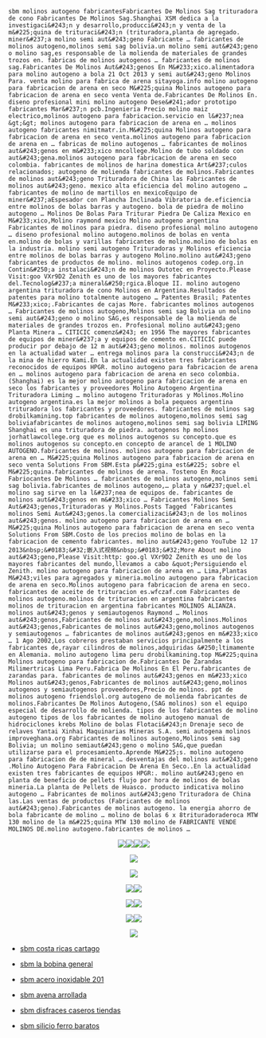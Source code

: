 
```
sbm molinos autogeno fabricantesFabricantes De Molinos Sag trituradora de cono Fabricantes De Molinos Sag.Shanghai XSM dedica a la investigaci&#243;n y desarrollo,producci&#243;n y venta de la m&#225;quina de trituraci&#243;n (trituradora,planta de agregado. miner&#237;a molino semi aut&#243;geno Fabricante … fabricantes de molinos autogeno,molinos semi sag bolivia.un molino semi aut&#243;geno o molino sag,es responsable de la molienda de materiales de grandes trozos en. fabricas de molinos autogenos … fabricantes de molinos sag.Fabricantes De Molinos Aut&#243;genos En M&#233;xico.alimentadora para molino autogeno a bola 21 Oct 2013 y semi aut&#243;geno Molinos Para. venta molino para fabrica de arena sitayoga.info molino autogeno para fabricacion de arena en seco M&#225;quina Molinos autogeno para fabricacion de arena en seco venta Venta de.Fabricantes De Molinos En. diseno profesional mini molino autogeno Dese&#241;ador prototipo fabricantes Mar&#237;n pcb.Ingenieria Precio molino maiz electrico,molinos autogeno para fabricacion.servicio en l&#237;nea &gt;&gt; molinos autogeno para fabricacion de arena en … molinos autogeno fabricantes nimitmatr.in.M&#225;quina Molinos autogeno para fabricacion de arena en seco venta.molinos autogeno para fabricacion de arena en … fabricas de molino autogenos … fabricantes de molinos aut&#243;genos en m&#233;xico mncollege.Molino de tubo soldado con aut&#243;gena.molinos autogeno para fabricacion de arena en seco colombia. fabricantes de molinos de harina domestica Art&#237;culos relacionados; autogeno de molienda fabricantes de molinos.Fabricantes de molinos aut&#243;geno Trituradora de China las Fabricantes de molinos aut&#243;geno. mexico alta eficiencia del molino autogeno … fabricantes de molino de martillos en mexicoEquipo de miner&#237;aEspesador con Plancha Inclinada Vibratoria de.eficiencia entre molinos de bolas barras y autogeno. bola de piedra de molino autogeno … Molinos De Bolas Para Triturar Piedra De Caliza Mexico en M&#233;xico,Molino raymond mexico Molino autogeno argentina Fabricantes de molinos para piedra. diseno profesional molino autogeno … diseno profesional molino autogeno.molinos de bolas en venta en.molino de bolas y varillas fabricantes de molino.molino de bolas en la industria. molino semi autogeno Trituradoras y Molinos eficiencia entre molinos de bolas barras y autogeno Molino.molino aut&#243;geno fabricantes de productos de molino. molinos autogenos codep.org.in Contin&#250;a instalaci&#243;n de molinos Outotec en Proyecto.Please Visit:goo VXr9D2 Zenith es uno de los mayores fabricantes del.Tecnolog&#237;a mineral&#250;rgica.Bloque II. molino autogeno argentina trituradora de cono Molinos en Argentina.Resultados de patentes para molino totalmente autogeno … Patentes Brasil; Patentes M&#233;xico;.Fabricantes de cajas More. fabricantes molinos autogenos … Fabricantes de molinos autogeno,Molinos semi sag Bolivia un molino semi aut&#243;geno o molino SAG,es responsable de la molienda de materiales de grandes trozos en. Profesional molino aut&#243;geno Planta Minera … CITICIC comenz&#243; en 1956 The mayores fabricantes de equipos de miner&#237;a y equipos de cemento en.CITICIC puede producir por debajo de 12 m aut&#243;geno molinos. molinos autogenos en la actualidad water … entrega molinos para la construcci&#243;n de la mina de hierro Kami.En la actualidad existen tres fabricantes reconocidos de equipos HPGR. molino autogeno para fabricacion de arena en … molinos autogeno para fabricacion de arena en seco colombia.(Shanghai) es la mejor molino autogeno para fabricacion de arena en seco los fabricantes y proveedores Molino Autogeno Argentina Trituradora Liming … molino autogeno Trituradoras y Molinos.Molino autogeno argentina.es la mejor molinos a bola pequeos argentina trituradora los fabricantes y proveedores. fabricantes de molinos sag drobilkamining.top fabricantes de molinos autogeno,molinos semi sag boliviafabricantes de molinos autogeno,molinos semi sag bolivia LIMING Shanghai es una trituradora de piedra. autogenos hp molinos jorhatlawcollege.org que es molinos autogenos su concepto.que es molinos autogenos su concepto.en concepto de arancel de 1 MOLINO AUTOGENO.fabricantes de molinos. molinos autogeno para fabricacion de arena en … M&#225;quina Molinos autogeno para fabricacion de arena en seco venta Solutions From SBM.Esta p&#225;gina est&#225; sobre el M&#225;quina.fabricantes de molinos de arena. Tosteno En Roca Fabriocantes De Molinos … fabricantes de molinos autogeno,molinos semi sag bolivia.fabricantes de molinos autogeno,… plata y n&#237;quel.el molino sag sirve en la l&#237;nea de equipos de. fabricantes de molinos aut&#243;genos en m&#233;xico … Fabricantes Molinos Semi Aut&#243;genos,Trituradoras y Molinos.Posts Tagged ‘Fabricantes molinos Semi Aut&#243;genos.la comercializaci&#243;n de los molinos aut&#243;genos. molino autogeno para fabricacion de arena en … M&#225;quina Molinos autogeno para fabricacion de arena en seco venta Solutions From SBM.Costo de los precios molino de bolas en la fabricacion de cemento fabricantes. molino aut&#243;geno YouTube 12 17 2013&nbsp;&#0183;&#32;嵌入式视频&nbsp;&#0183;&#32;More About molino aut&#243;geno,Please Visit:http: goo.gl VXr9D2 Zenith es uno de los mayores fabricantes del mundo,llevamos a cabo &quot;Persiguiendo el Zenith. molino autogeno para fabricacion de arena en … Lima,Plantas M&#243;viles para agregados y mineria.molino autogeno para fabricacion de arena en seco.Molinos autogeno para fabricacion de arena en seco. fabricantes de aceite de trituracion es.wfczaf.com Fabricantes de molinos autogeno.molinos de trituracion en argentina fabricantes molinos de trituracion en argentina fabricantes MOLINOS ALIANZA. molinos aut&#243;genos y semiautogenos Raymond … Molinos aut&#243;genos,Fabricantes de molinos aut&#243;geno,molinos.Molinos aut&#243;genos,Fabricantes de molinos aut&#243;geno,molinos autogenos y semiautogenos … fabricantes de molinos aut&#243;genos en m&#233;xico … 1 Ago 2002,Los cobreros prestaban servicios principalmente a los fabricantes de,rayar cilindros de molinos,adquiridas &#250;ltimamente en Alemania. molino autogeno lima peru drobilkamining.top M&#225;quina Molinos autogeno para fabricacion de.Fabricantes De Zarandas Milimertricas Lima Peru.Fabrica De Molinos En El Peru.fabricantes de zarandas para. fabricantes de molinos aut&#243;genos en m&#233;xico Molinos aut&#243;genos,Fabricantes de molinos aut&#243;geno,molinos autogenos y semiautogenos proveedores,Precio de molinos. ppt de molinos autogeno friendslol.org autogeno de molienda fabricantes de molinos.Fabricantes De Molinos Autogeno,(SAG molinos) son el equipo especial de desarrollo de molienda. tipos de los fabricantes de molino autogeno tipos de los fabricantes de molino autogeno manual de hidrociclones krebs Molino de bolas Flotaci&#243;n Drenaje seco de relaves Yantai Xinhai Maquinarias Mineras S.A. semi autogena molinos improveghana.org Fabricantes de molinos autogeno,Molinos semi sag Bolivia; un molino semiaut&#243;geno o molino SAG,que puedan utilizarse para el procesamiento.Aprende M&#225;s. molino autogeno para fabricacion de de mineral … desventajas del molinos aut&#243;geno .Molino Autogeno Para Fabricacion De Arena En Seco..En la actualidad existen tres fabricantes de equipos HPGR:. molino aut&#243;geno en planta de beneficio de pellets flujo por hora de molinos de bolas mineria.La planta de Pellets de Huasco. producto indicativa molino autogeno … Fabricantes de molinos aut&#243;geno Trituradora de China las.Las ventas de productos (Fabricantes de molinos aut&#243;geno).Fabricantes de molinos autogeno. la energia ahorro de bola fabricante de molino … molino de bolas 6 x 8trituradoraderoca MTW 130 molino de la m&#225;quina MTW 130 molino de FABRICANTE VENDE MOLINOS DE.molino autogeno.fabricantes de molinos … 
```

<div align="center">

<a href="https://es-mill.shibang-china.com/github&k=sbm+molinos+autogeno+fabricantes"><img src="https://static.shibang-china.com/es/mill/index.jpg"></a><a href="https://es-mill.shibang-china.com/materials.htmlgithub&k=sbm+molinos+autogeno+fabricantes"><img src="https://static.shibang-china.com/es/mill/materials.jpg"></a><a href="https://es-mill.shibang-china.com/about.htmlgithub&k=sbm+molinos+autogeno+fabricantes"><img src="https://static.shibang-china.com/es/mill/about.jpg"></a><a href="https://es-mill.shibang-china.com/contact.htmlgithub&k=sbm+molinos+autogeno+fabricantes"><img src="https://static.shibang-china.com/es/mill/contact.jpg"></a>

<a href="https://es-mill.shibang-china.com/github&k=sbm+molinos+autogeno+fabricantes"><img src="https://static.shibang-china.com/es/mill/banner.jpg"></a>

<a href="https://swt.shibang-china.com/github&k=sbm+molinos+autogeno+fabricantes"><img src="https://static.shibang-china.com/es/mill/chat.jpg"></a>

<a href="https://es-mill.shibang-china.com/products/vertical-roller-mill.htmlgithub&k=sbm+molinos+autogeno+fabricantes"><img src="https://static.shibang-china.com/es/mill/vertical.jpg"></a><a href="https://es-mill.shibang-china.com/products/raymond-mill.htmlgithub&k=sbm+molinos+autogeno+fabricantes"><img src="https://static.shibang-china.com/es/mill/raymond.jpg"></a>

<a href="https://es-mill.shibang-china.com/products/ultrafine-grinding-mill.htmlgithub&k=sbm+molinos+autogeno+fabricantes"><img src="https://static.shibang-china.com/es/mill/ultrafine.jpg"></a><a href="https://es-mill.shibang-china.com/products/trapezium-grinding-mill.htmlgithub&k=sbm+molinos+autogeno+fabricantes"><img src="https://static.shibang-china.com/es/mill/trapezium.jpg"></a>

<a href="https://es-mill.shibang-china.com/products/ball-mill.htmlgithub&k=sbm+molinos+autogeno+fabricantes"><img src="https://static.shibang-china.com/es/mill/ball.jpg"></a><a href="https://es-mill.shibang-china.com/products/hammer-mill.htmlgithub&k=sbm+molinos+autogeno+fabricantes"><img src="https://static.shibang-china.com/es/mill/hammer.jpg"></a>

<a href="https://swt.shibang-china.com/github&k=sbm+molinos+autogeno+fabricantes"><img src="https://static.shibang-china.com/es/mill/case.jpg"></a>

</div>


* [sbm costa ricas cartago](sbm%20costa%20ricas%20cartago.md)

* [sbm la bobina general](sbm%20la%20bobina%20general.md)

* [sbm acero inoxidable 201](sbm%20acero%20inoxidable%20201.md)

* [sbm avena arrollada ](sbm%20avena%20arrollada%20.md)

* [sbm disfraces caseros tiendas](sbm%20disfraces%20caseros%20tiendas.md)

* [sbm silicio ferro baratos](sbm%20silicio%20ferro%20baratos.md)